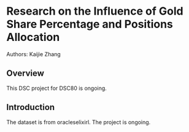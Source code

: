 # Research on the Influence of Gold Share Percentage and Positions Allocation

Authors: Kaijie Zhang

## Overview

This DSC project for DSC80 is ongoing.

## Introduction

The dataset is from oracleselixirl. The project is ongoing.

